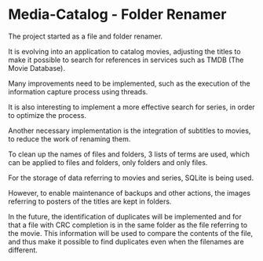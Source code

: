 #  Media-Catalog - Folder Renamer

The project started as a file and folder renamer. 

It is evolving into an application to catalog movies, adjusting the titles to make it possible to search for references in services such as TMDB (The Movie Database). 

Many improvements need to be implemented, such as the execution of the information capture process using threads. 

It is also interesting to implement a more effective search for series, in order to optimize the process. 

Another necessary implementation is the integration of subtitles to movies, to reduce the work of renaming them.

To clean up the names of files and folders, 3 lists of terms are used, which can be applied to files and folders, only folders and only files.

For the storage of data referring to movies and series, SQLite is being used.

However, to enable maintenance of backups and other actions, the images referring to posters of the titles are kept in folders.

In the future, the identification of duplicates will be implemented and for that a file with CRC completion is in the same folder as the file referring to the movie. This information will be used to compare the contents of the file, and thus make it possible to find duplicates even when the filenames are different.
